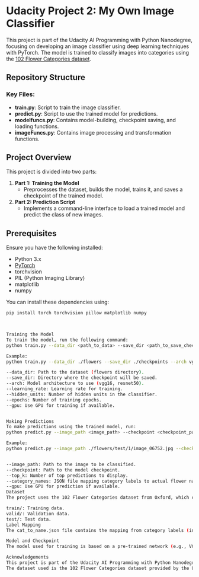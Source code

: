 # Udacity Project 2: My Own Image Classifier

This project is part of the Udacity AI Programming with Python Nanodegree, focusing on developing an image classifier using deep learning techniques with PyTorch. The model is trained to classify images into categories using the [102 Flower Categories dataset](http://www.robots.ox.ac.uk/~vgg/data/flowers/102/index.html).

## Repository Structure



### Key Files:
- **train.py**: Script to train the image classifier.
- **predict.py**: Script to use the trained model for predictions.
- **modelfuncs.py**: Contains model-building, checkpoint saving, and loading functions.
- **imageFuncs.py**: Contains image processing and transformation functions.

## Project Overview

This project is divided into two parts:

1. **Part 1: Training the Model**
   - Preprocesses the dataset, builds the model, trains it, and saves a checkpoint of the trained model.
2. **Part 2: Prediction Script**
   - Implements a command-line interface to load a trained model and predict the class of new images.

## Prerequisites

Ensure you have the following installed:
- Python 3.x
- [PyTorch](https://pytorch.org/)
- torchvision
- PIL (Python Imaging Library)
- matplotlib
- numpy

You can install these dependencies using:

```bash
pip install torch torchvision pillow matplotlib numpy

 

Training the Model
To train the model, run the following command:
python train.py --data_dir <path_to_data> --save_dir <path_to_save_checkpoint> --arch <model_name> --learning_rate <lr> --hidden_units <units> --epochs <epochs> --gpu

Example:
python train.py --data_dir ./flowers --save_dir ./checkpoints --arch vgg16 --learning_rate 0.001 --hidden_units 512 --epochs 20 --gpu

--data_dir: Path to the dataset (flowers directory).
--save_dir: Directory where the checkpoint will be saved.
--arch: Model architecture to use (vgg16, resnet50).
--learning_rate: Learning rate for training.
--hidden_units: Number of hidden units in the classifier.
--epochs: Number of training epochs.
--gpu: Use GPU for training if available.


Making Predictions
To make predictions using the trained model, run:
python predict.py --image_path <image_path> --checkpoint <checkpoint_path> --top_k <K> --category_names <json_file> --gpu

Example:
python predict.py --image_path ./flowers/test/1/image_06752.jpg --checkpoint ./checkpoints/checkpoint.pth --top_k 5 --category_names cat_to_name.json --gpu


--image_path: Path to the image to be classified.
--checkpoint: Path to the model checkpoint.
--top_k: Number of top predictions to display.
--category_names: JSON file mapping category labels to actual flower names.
--gpu: Use GPU for prediction if available.
Dataset
The project uses the 102 Flower Categories dataset from Oxford, which contains images of 102 flower species. The dataset is split into training, validation, and test sets:

train/: Training data.
valid/: Validation data.
test/: Test data.
Label Mapping
The cat_to_name.json file contains the mapping from category labels (integers) to flower names, allowing predictions to display actual names.

Model and Checkpoint
The model used for training is based on a pre-trained network (e.g., VGG16 or ResNet50) with a custom classifier. The checkpoint saves the model architecture, state dictionary, class-to-index mapping, optimizer state, and other training parameters.

Acknowledgements
This project is part of the Udacity AI Programming with Python Nanodegree.
The dataset used is the 102 Flower Categories dataset provided by the University of Oxford.
